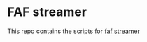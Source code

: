 # FAF streamer #

This repo contains the scripts for [faf streamer](http://www.twitch.tv/faf_test_account/)
